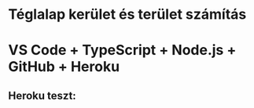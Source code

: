 # Téglalap kerület és terület számítás 
#  VS Code + TypeScript + Node.js + GitHub + Heroku

## Heroku teszt:
